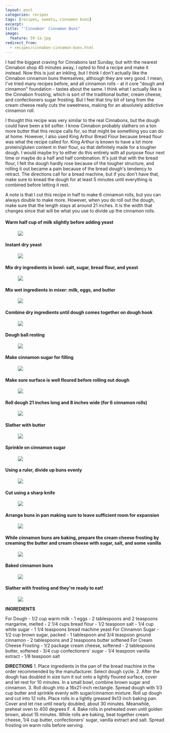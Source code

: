 ```yaml
---
layout: post
categories: recipes
tags: [recipes, sweets, cinnamon buns]
excerpt: 
title: "'Cinnabon' Cinnamon Buns"
image:
  feature: 59-1a.jpg
redirect_from: 
  - recipes/cinnabon-cinnamon-buns.html
---
```


I had the biggest craving for Cinnabons last Sunday, but with the nearest Cinnabon shop 45 minutes away, I opted to find a recipe and make it instead.  Now this is just an inkling, but I think I don't actually like the Cinnabon cinnamon buns themselves, although they are very good.  I mean, I've tried many recipes before, and all cinnamon rolls - at it core "dough and cinnamon" foundation - tastes about the same.  I think what I actually like is the Cinnabon frosting, which is sort of the traditional butter, cream cheese, and confectioners sugar frosting. But I feel that tiny bit of tang from the cream cheese really cuts the sweetness, making for an absolutely addictive cinnamon roll.

I thought this recipe was very similar to the real Cinnabons, but the dough could have been a bit softer.  I know Cinnabon probably slathers on a ton more butter that this recipe calls for, so that might be something you can do at home.  However, I also used King Arthur Bread Flour because bread flour was what the recipe called for.  King Arthur is known to have a lot more protein/gluten content in their flour, so that definitely made for a tougher dough.  I would maybe try to either do this entirely with all purpose flour next time or maybe do a half and half combination.  It's just that with the bread flour, I felt the dough hardly rose because of the tougher structure, and rolling it out became a pain because of the bread dough's tendency to retract.  The directions call for a bread machine, but if you don't have that, make sure to knead the dough for at least 5 minutes until everything is combined before letting it rest.

A note is that I cut this recipe in half to make 6 cinnamon rolls, but you can always double to make more.  However, when you do roll out the dough, make sure that the length stays at around 21 inches.  It is the width that changes since that will be what you use to divide up the cinnamon rolls.

#### Warm half cup of milk slightly before adding yeast 
<figure> <img src='/images/59-2.png'> </figure>

#### Instant dry yeast
<figure> <img src='/images/59-3.png'> </figure>

#### Mix dry ingredients in bowl: salt, sugar, bread flour, and yeast
<figure> <img src='/images/59-4.png'> </figure>

#### Mix wet ingredients in mixer: milk, eggs, and butter
<figure> <img src='/images/59-5.png'> </figure>

#### Combine dry ingredients until dough comes together on dough hook
<figure> <img src='/images/59-6.png'> </figure>

#### Dough ball resting
<figure> <img src='/images/59-7.png'> </figure>

#### Make cinnamon sugar for filling
<figure> <img src='/images/59-8.png'> </figure>

#### Make sure surface is well floured before rolling out dough
<figure> <img src='/images/59-9.png'> </figure>

#### Roll dough 21 inches long and 8 inches wide (for 6 cinnamon rolls)
<figure> <img src='/images/59-10.png'> </figure>

#### Slather with butter
<figure> <img src='/images/59-11.png'> </figure>

#### Sprinkle on cinnamon sugar
<figure> <img src='/images/59-12.png'> </figure>

#### Using a ruler, divide up buns evenly
<figure> <img src='/images/59-13.png'> </figure>

#### Cut using a sharp knife
<figure> <img src='/images/59-14.png'> </figure>

#### Arrange buns in pan making sure to leave sufficient room for expansion
<figure> <img src='/images/59-15.png'> </figure>

#### While cinnamon buns are baking, prepare the cream cheese frosting by creaming the butter and cream cheese with sugar, salt, and some vanilla
<figure> <img src='/images/59-16.png'> </figure>

#### Baked cinnamon buns
<figure> <img src='/images/59-1.png'> </figure>

#### Slather with frosting and they're ready to eat!
<figure> <img src='/images/59-17.png'> </figure>
<section class='recipe'>
<p><strong>INGREDIENTS</strong></p>

<p>For Dough
- 1/2 cup warm milk 
- 1 eggs
- 2 tablespoons and 2 teaspoons margarine, melted
- 2 1/4 cups bread flour
- 1/2 teaspoon salt
- 1/4 cup white sugar
- 1 1/4 teaspoons bread machine yeast
 For Cinnamon Sugar
- 1/2 cup brown sugar, packed
- 1 tablespoon and 3/4 teaspoon ground cinnamon
- 2 tablespoons and 2 teaspoons butter softened
 For Cream Cheese Frosting
- 1/2 package cream cheese, softened
- 2 tablespoons butter, softened
- 3/4 cup confectioners&#39; sugar
- 1/4 teaspoon vanilla extract
- 1/8 teaspoon salt</p>

<p><strong>DIRECTIONS</strong>
1.	Place ingredients in the pan of the bread machine in the order recommended by the manufacturer. Select dough cycle.
2.	After the dough has doubled in size turn it out onto a lightly floured surface, cover and let rest for 10 minutes. In a small bowl, combine brown sugar and cinnamon.
3.	Roll dough into a 16x21-inch rectangle. Spread dough with 1/3 cup butter and sprinkle evenly with sugar/cinnamon mixture. Roll up dough and cut into 12 rolls. Place rolls in a lightly greased 9x13 inch baking pan. Cover and let rise until nearly doubled, about 30 minutes. Meanwhile, preheat oven to 400 degrees F.
4.	Bake rolls in preheated oven until golden brown, about 15 minutes. While rolls are baking, beat together cream cheese, 1/4 cup butter, confectioners&#39; sugar, vanilla extract and salt. Spread frosting on warm rolls before serving.</p></section>